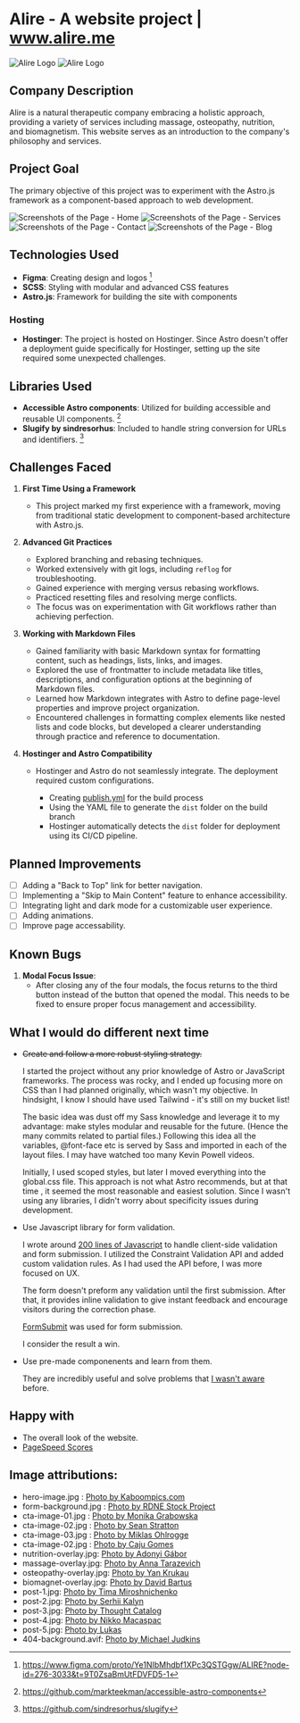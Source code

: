# Alire - A website project | <a href="https://www.alire.me" target="_blank">www.alire.me</a>

![Alire Logo](./public/logos/wordmark-gradient.svg#gh-light-mode-only)
![Alire Logo](./public/logos/wordmark-stroke.svg#gh-dark-mode-only)

## Company Description

Alire is a natural therapeutic company embracing a holistic approach, providing a variety of services including massage, osteopathy, nutrition, and biomagnetism.
This website serves as an introduction to the company's philosophy and services.

## Project Goal

The primary objective of this project was to experiment with the Astro.js framework as a component-based approach to web development.

![Screenshots of the Page - Home](./readme-media/alire-home.jpg)
![Screenshots of the Page - Services](./readme-media/alire-services.jpg)
![Screenshots of the Page - Contact](./readme-media/alire-contact.jpg)
![Screenshots of the Page - Blog](./readme-media/alire-blog.jpg)

## Technologies Used

- **Figma**: Creating design and logos [^1]
- **SCSS**: Styling with modular and advanced CSS features
- **Astro.js**: Framework for building the site with components

### Hosting

- **Hostinger**: The project is hosted on Hostinger.
  Since Astro doesn't offer a deployment guide specifically for Hostinger, setting up the site required some unexpected challenges.

## Libraries Used

- **Accessible Astro components**: Utilized for building accessible and reusable UI components. [^2]
- **Slugify by sindresorhus**: Included to handle string conversion for URLs and identifiers. [^3]

## Challenges Faced

1. **First Time Using a Framework**

   - This project marked my first experience with a framework, moving from traditional static development to component-based architecture with Astro.js.

2. **Advanced Git Practices**

   - Explored branching and rebasing techniques.
   - Worked extensively with git logs, including `reflog` for troubleshooting.
   - Gained experience with merging versus rebasing workflows.
   - Practiced resetting files and resolving merge conflicts.
   - The focus was on experimentation with Git workflows rather than achieving perfection.

3. **Working with Markdown Files**

   - Gained familiarity with basic Markdown syntax for formatting content, such as headings, lists, links, and images.
   - Explored the use of frontmatter to include metadata like titles, descriptions, and configuration options at the beginning of Markdown files.
   - Learned how Markdown integrates with Astro to define page-level properties and improve project organization.
   - Encountered challenges in formatting complex elements like nested lists and code blocks, but developed a clearer understanding through practice and reference to documentation.

4. **Hostinger and Astro Compatibility**

   - Hostinger and Astro do not seamlessly integrate. The deployment required custom configurations.

     - Creating [publish.yml][yml] for the build process
     - Using the YAML file to generate the `dist` folder on the build branch
     - Hostinger automatically detects the `dist` folder for deployment using its CI/CD pipeline.

## Planned Improvements

- [ ] Adding a "Back to Top" link for better navigation.
- [ ] Implementing a "Skip to Main Content" feature to enhance accessibility.
- [ ] Integrating light and dark mode for a customizable user experience.
- [ ] Adding animations.
- [ ] Improve page accessability.

## Known Bugs

1. **Modal Focus Issue**:
   - After closing any of the four modals, the focus returns to the third button instead of the button that opened the modal. This needs to be fixed to ensure proper focus management and accessibility.

## What I would do different next time

- ~~Create and follow a more robust styling strategy.~~

  I started the project without any prior knowledge of Astro or JavaScript frameworks. The process was rocky, and I ended up focusing more on CSS than I had planned originally, which wasn't my objective. In hindsight, I know I should have used Tailwind - it's still on my bucket list!

  The basic idea was dust off my Sass knowledge and leverage it to my advantage: make styles modular and reusable for the future. (Hence the many commits related to partial files.) Following this idea all the variables, @font-face etc is served by Sass and imported in each of the layout files. I may have watched too many Kevin Powell videos.

  Initially, I used scoped styles, but later I moved everything into the global.css file. This approach is not what Astro recommends, but at that time , it seemed the most reasonable and easiest solution. Since I wasn't using any libraries, I didn't worry about specificity issues during development.

- Use Javascript library for form validation.

  I wrote around [200 lines of Javascript][form] to handle client-side validation and form submission. I utilized the Constraint Validation API and added custom validation rules. As I had used the API before, I was more focused on UX.

  The form doesn't preform any validation until the first submission. After that, it provides inline validation to give instant feedback and encourage visitors during the correction phase.

  [FormSubmit][formsubmit] was used for form submission.

  I consider the result a win.

- Use pre-made componenents and learn from them.

  They are incredibly useful and solve problems that [I wasn't aware][modal] before.

## Happy with

- The overall look of the website.
- [PageSpeed Scores]

## Image attributions:

- hero-image.jpg : [Photo by Kaboompics.com](https://www.pexels.com/photo/composition-of-cosmetic-bottle-with-pink-rose-petals-and-wooden-plate-4041392/)
- form-background.jpg : [Photo by RDNE Stock Project](https://www.pexels.com/photo/clear-glass-cups-on-glass-table-8312798/)
- cta-image-01.jpg : [Photo by Monika Grabowska](https://unsplash.com/photos/purple-and-green-vegetable-in-black-bowl-M1y4TFQ9zVk?utm_content=creditCopyText&utm_medium=referral&utm_source=unsplash)
- cta-image-02.jpg : [Photo by Sean Stratton](https://unsplash.com/photos/black-stacking-stones-on-gray-surface-ObpCE_X3j6U?utm_content=creditCopyText&utm_medium=referral&utm_source=unsplash)
- cta-image-03.jpg : [Photo by Miklas Ohlrogge](https://unsplash.com/photos/woman-walking-on-train-railway-Mof1w0Jn3HA?utm_content=creditCopyText&utm_medium=referral&utm_source=unsplash)
- cta-image-02.jpg : [Photo by Caju Gomes](https://unsplash.com/photos/woman-holding-sliced-watermelon-QDq3YliZg48?utm_content=creditCopyText&utm_medium=referral&utm_source=unsplash)
- nutrition-overlay.jpg: [Photo by Adonyi Gábor](https://www.pexels.com/photo/assorted-vegetables-on-brown-wooden-table-1414651/)
- massage-overlay.jpg: [Photo by Anna Tarazevich](https://www.pexels.com/photo/a-person-massaging-a-client-s-bare-back-6560289/)
- osteopathy-overlay.jpg: [Photo by Yan Krukau](https://www.pexels.com/photo/woman-in-white-long-sleeve-shirt-stretching-woman-s-arm-5793700/)
- biomagnet-overlay.jpg: [Photo by David Bartus](https://www.pexels.com/photo/levitating-metal-discs-7440924/)
- post-1.jpg: [Photo by Tima Miroshnichenko](https://www.pexels.com/photo/a-masseuse-massaging-a-woman-6186765/)
- post-2.jpg: [Photo by Serhii Kalyn](https://unsplash.com/photos/two-pieces-of-raw-meat-sit-on-a-cutting-board-XELZYG_aXkU?utm_content=creditCopyText&utm_medium=referral&utm_source=unsplash)
- post-3.jpg: [Photo by Thought Catalog](https://unsplash.com/photos/silver-fork-and-knife-on-plate-fnztlIb52gU?utm_content=creditCopyText&utm_medium=referral&utm_source=unsplash)
- post-4.jpg: [Photo by Nikko Macaspac](https://unsplash.com/photos/photo-of-person-reach-out-above-the-water-6SNbWyFwuhk?utm_content=creditCopyText&utm_medium=referral&utm_source=unsplash)
- post-5.jpg: [Photo by Lukas](https://www.pexels.com/photo/children-s-team-building-on-green-grassland-296301/)
- 404-background.avif: [Photo by Michael Judkins](https://www.pexels.com/photo/gray-and-black-rock-formation-1113552/)

<!-- Links: -->

[^1]: https://www.figma.com/proto/Ye1NIbMhdbf1XPc3QSTGgw/ALIRE?node-id=276-3033&t=9T0ZsaBmUtFDVFD5-1
[^2]: https://github.com/markteekman/accessible-astro-components
[^3]: https://github.com/sindresorhus/slugify

[modal]: (https://www.smashingmagazine.com/2021/07/accessible-dialog-from-scratch/)
[form]: (https://github.com/mihaly-ale/alire/blob/52bfc639d94e9c116021e06281b86df7e819af92/src/components/ContactForm.astro#L256)
[yml]: (/.github/workflows/publish.yml)
[formsubmit]: (https://formsubmit.co/)
[PageSpeed Scores]: (https://pagespeed.web.dev/analysis/https-www-alire-me/qicj9x98xk?form_factor=mobile)
